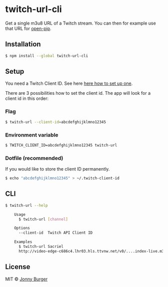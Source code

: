 # twitch-url-cli

Get a single m3u8 URL of a Twitch stream. You can then for example use that URL for [open-pip](https://github.com/albinekb/open-pip-cli).

## Installation

```sh
$ npm install --global twitch-url-cli
```

## Setup
You need a Twitch Client ID. See here [here how to set up one](https://blog.twitch.tv/client-id-required-for-kraken-api-calls-afbb8e95f843).

There are 3 possibilities how to set the client id. The app will look for a client id in this order:

### Flag
```sh
$ twitch-url --client-id=abcdefghijklmno12345
```

### Environment variable
```sh
$ TWITCH_CLIENT_ID=abcdefghijklmno12345 twitch-url
```

### Dotfile (recommended)
If you would like to store the client ID permanently.
```sh
$ echo "abcdefghijklmno12345" > ~/.twitch-client-id
```

## CLI

```sh
$ twitch-url --help

	Usage
	  $ twitch-url [channel]

	Options
	  --client-id  Twitch API Client ID

	Examples
	  $ twitch-url Sacriel
	  http://video-edge-c686c4.lhr03.hls.ttvnw.net/v0/....index-live.m3u8
```


## License

MIT © [Jonny Burger](http://jonny.io)
